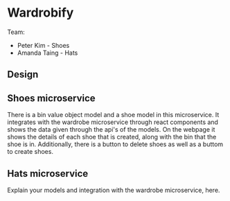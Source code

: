 # Wardrobify

Team:

* Peter Kim - Shoes
* Amanda Taing - Hats

## Design

## Shoes microservice

There is a bin value object model and a shoe model in this microservice. It integrates with the wardrobe microservice through react components and shows the data given through the api's of the models. On the webpage it shows the details of each shoe that is created, along with the bin that the shoe is in. Additionally, there is a button to delete shoes as well as a buttom to create shoes.

## Hats microservice

Explain your models and integration with the wardrobe
microservice, here.
